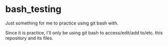 # bash_testing
Just something for me to practice using git bash with.

Since it is practice, I'll only be using git bash to access/edit/add to/etc. this repository and its files.
